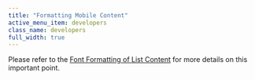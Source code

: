 ```yaml
---
title: "Formatting Mobile Content"
active_menu_item: developers
class_name: developers
full_width: true
---
```



Please refer to the [Font Formatting of List Content](../advanced-important-widgets/important-mobile-widgets/mobile-list-widget/font-formatting-of-list-conten.htm) for more details on this important point.

